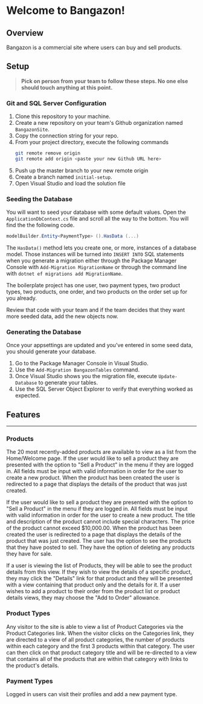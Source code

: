 # Welcome to Bangazon!

## Overview

Bangazon is a commercial site where users can buy and sell products. 

## Setup

> **Pick on person from your team to follow these steps. No one else should touch anything at this point.**


### Git and SQL Server Configuration

1. Clone this repository to your machine.
1. Create a new repository on your team's Github organization named `BangazonSite`.
1. Copy the connection string for your repo.
1. From your project directory, execute the following commands
    ```sh
    git remote remove origin
    git remote add origin <paste your new Github URL here>
    ```
1. Push up the master branch to your new remote origin
1. Create a branch named `initial-setup`.
1. Open Visual Studio and load the solution file

### Seeding the Database

You will want to seed your database with some default values. Open the `ApplicationDbContext.cs` file and scroll all the way to the bottom. You will find the the following code.

```cs
modelBuilder.Entity<PaymentType> ().HasData (...)
```

The `HasData()` method lets you create one, or more, instances of a database model. Those instances will be turned into `INSERT INTO` SQL statements when you generate a migration either through the Package Manager Console with `Add-Migration MigrationName` or through the command line with `dotnet ef migrations add MigrationName`.

The boilerplate project has one user, two payment types, two product types, two products, one order, and two products on the order set up for you already.

Review that code with your team and if the team decides that they want more seeded data, add the new objects now.

### Generating the Database

Once your appsettings are updated and you've entered in some seed data, you should generate your database.

1. Go to the Package Manager Console in Visual Studio.
1. Use the `Add-Migration BangazonTables` command.
1. Once Visual Studio shows you the migration file, execute `Update-Database` to generate your tables.
1. Use the SQL Server Object Explorer to verify that everything worked as expected.


## Features
---

### Products

The 20 most recently-added products are available to view as a list from the Home/Welcome page.
If the user would like to sell a product they are presented with the option to "Sell a Product" in the menu if they are logged in. All fields must be input with valid information in order for the user to create a new product. When the product has been created the user is redirected to a page that displays the details of the product that was just created.

If the user would like to sell a product they are presented with the option to "Sell a Product" in the menu if they are logged in. All fields must be input with valid information in order for the user to create a new product. The title and description of the product cannot include special characters. The price of the product cannot exceed $10,000.00. When the product has been created the user is redirected to a page that displays the details of the product that was just created.
The user has the option to see the products that they have posted to sell. They have the option of deleting any products they have for sale.

If a user is viewing the list of Products, they will be able to see the product details from this view. If they wish to view the details of a specific product, they may click the "Details" link for that product and they will be presented with a view containing that product only and the details for it. 
If a user wishes to add a product to their order from the product list or product details views, they may choose the "Add to Order" allowance.

### Product Types
Any visitor to the site is able to view a list of Product Categories via the Product Categories link. When the visitor clicks on the Categories link, they are directed to a view of all product categories, the number of products within each category and the first 3 products within that category. The user can then click on that product category title and will be re-directed to a view that contains all of the products that are within that category with links to the product's details. 

### Payment Types
Logged in users can visit their profiles and add a new payment type. 